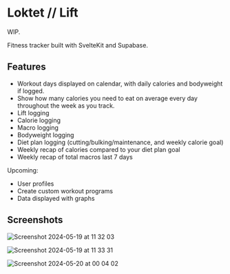 # Loktet // Lift

WIP.

Fitness tracker built with SvelteKit and Supabase.


## Features
- Workout days displayed on calendar, with daily calories and bodyweight if logged.
- Show how many calories you need to eat on average every day throughout the week as you track.
- Lift logging
- Calorie logging
- Macro logging
- Bodyweight logging
- Diet plan logging (cutting/bulking/maintenance, and weekly calorie goal)
- Weekly recap of calories compared to your diet plan goal
- Weekly recap of total macros last 7 days

Upcoming:
- User profiles
- Create custom workout programs
- Data displayed with graphs


## Screenshots


![Screenshot 2024-05-19 at 11 32 03](https://github.com/tomyrseth/loktet/assets/31654320/2e8686dd-3d16-49c8-a0e9-1d797098b067)

![Screenshot 2024-05-19 at 11 33 31](https://github.com/tomyrseth/loktet/assets/31654320/63f92e7e-4048-4948-859a-2aeb45d2512d)

![Screenshot 2024-05-20 at 00 04 02](https://github.com/tomyrseth/loktet/assets/31654320/511612d7-2ee7-40e3-9012-7d42f75765c5)
